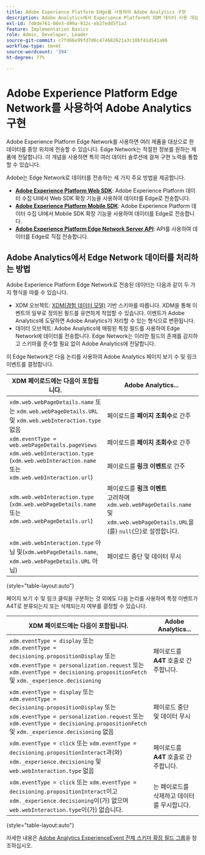 ```yaml
---
title: Adobe Experience Platform Edge를 사용하여 Adobe Analytics 구현
description: Adobe Analytics에서 Experience Platform의 XDM 데이터 사용 개요
exl-id: 7d8de761-86e3-499a-932c-eb27edd5f1a3
feature: Implementation Basics
role: Admin, Developer, Leader
source-git-commit: c7fd66e99fd7d6c474682621a3c18bf41d541a96
workflow-type: tm+mt
source-wordcount: '394'
ht-degree: 77%

---
```


# Adobe Experience Platform Edge Network를 사용하여 Adobe Analytics 구현

Adobe Experience Platform Edge Network를 사용하면 여러 제품을 대상으로 한 데이터를 중앙 위치에 전송할 수 있습니다. Edge Network는 적절한 정보를 원하는 제품에 전달합니다. 이 개념을 사용하면 특히 여러 데이터 솔루션에 걸쳐 구현 노력을 통합할 수 있습니다.

Adobe는 Edge Network로 데이터를 전송하는 세 가지 주요 방법을 제공합니다.

* **[Adobe Experience Platform Web SDK](web-sdk/overview.md)**: Adobe Experience Platform 데이터 수집 UI에서 Web SDK 확장 기능을 사용하여 데이터를 Edge로 전송합니다.
* **[Adobe Experience Platform Mobile SDK](mobile-sdk/overview.md)**: Adobe Experience Platform 데이터 수집 UI에서 Mobile SDK 확장 기능을 사용하여 데이터를 Edge로 전송합니다.
* **[Adobe Experience Platform Edge Network Server API](server-api/overview.md)**: API를 사용하여 데이터를 Edge로 직접 전송합니다.



## Adobe Analytics에서 Edge Network 데이터를 처리하는 방법

Adobe Experience Platform Edge Network로 전송된 데이터는 다음과 같이 두 가지 형식을 따를 수 있습니다.

* XDM 오브젝트: [XDM(경험 데이터 모델)](https://experienceleague.adobe.com/docs/experience-platform/xdm/home.html?lang=ko) 기반 스키마를 따릅니다. XDM을 통해 이벤트의 일부로 정의된 필드를 유연하게 작업할 수 있습니다. 이벤트가 Adobe Analytics에 도달하면 Adobe Analytics가 처리할 수 있는 형식으로 변환됩니다.
* 데이터 오브젝트: Adobe Analytics에 매핑된 특정 필드를 사용하여 Edge Network에 데이터를 전송합니다. Edge Network는 이러한 필드의 존재를 감지하고 스키마를 준수할 필요 없이 Adobe Analytics에 전달합니다.

이 Edge Network은 다음 논리를 사용하여 Adobe Analytics 페이지 보기 수 및 링크 이벤트를 결정합니다.

| XDM 페이로드에는 다음이 포함됩니다. | Adobe Analytics... |
|---|---|
| `xdm.web.webPageDetails.name` 또는 `xdm.web.webPageDetails.URL` 및 `xdm.web.webInteraction.type` 없음 | 페이로드를 **페이지 조회수**&#x200B;로 간주 |
| `xdm.eventType = web.webPageDetails.pageViews` | 페이로드를 **페이지 조회수**&#x200B;로 간주 |
| `xdm.web.webInteraction.type` (`xdm.web.webInteraction.name` 또는 `xdm.web.webInteraction.url`) | 페이로드를 **링크 이벤트**&#x200B;로 간주 |
| `xdm.web.webInteraction.type` (`xdm.web.webPageDetails.name` 또는 `xdm.web.webPageDetails.url`) | 페이로드를 **링크 이벤트** <br/>고려하며 `xdm.web.webPageDetails.name` 및 `xdm.web.webPageDetails.URL`을(를) `null`(으)로 설정합니다. |
| `xdm.web.webInteraction.type` 아님 및(`xdm.webPageDetails.name`, `xdm.web.webPageDetails.URL` 아님) | 페이로드 중단 및 데이터 무시 |

{style="table-layout:auto"}

페이지 보기 수 및 링크 클릭을 구분하는 것 외에도 다음 논리를 사용하여 특정 이벤트가 A4T로 분류되는지 또는 삭제되는지 여부를 결정할 수 있습니다.

| XDM 페이로드에는 다음이 포함됩니다. | Adobe Analytics... |
| --- | --- |
| `xdm.eventType = display` 또는 <br/>`xdm.eventType = decisioning.propositionDisplay` 또는 <br/>`xdm.eventType = personalization.request` 또는 <br/>`xdm.eventType = decisioning.propositionFetch` 및 `xdm._experience.decisioning` | 페이로드를 **A4T** 호출로 간주합니다. |
| `xdm.eventType = display` 또는 <br/>`xdm.eventType = decisioning.propositionDisplay` 또는 <br/>`xdm.eventType = personalization.request` 또는 <br/>`xdm.eventType = decisioning.propositionFetch` 및 `xdm._experience.decisioning` 없음 | 페이로드 중단 및 데이터 무시 |
| `xdm.eventType = click` 또는 `xdm.eventType = decisioning.propositionInteract`과(와) `xdm._experience.decisioning` 및 `web.webInteraction.type` 없음 | 페이로드를 **A4T** 호출로 간주합니다. |
| `xdm.eventType = click` 또는 `xdm.eventType = decisioning.propositionInteract`이고 `xdm._experience.decisioning`이(가) 없으며 `web.webInteraction.type`이(가) 없습니다. | 는 페이로드를 삭제하고 데이터를 무시합니다. |

{style="table-layout:auto"}

자세한 내용은 [Adobe Analytics ExperienceEvent 전체 스키마 확장 필드 그룹](https://experienceleague.adobe.com/docs/experience-platform/xdm/field-groups/event/analytics-full-extension.html?lang=ko)을 참조하십시오.
